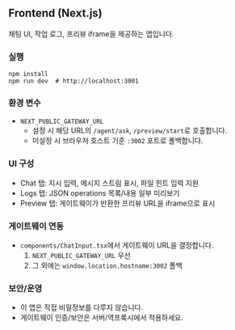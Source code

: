 ## Frontend (Next.js)

채팅 UI, 작업 로그, 프리뷰 iframe을 제공하는 앱입니다.

### 실행
```
npm install
npm run dev  # http://localhost:3001
```

### 환경 변수
- `NEXT_PUBLIC_GATEWAY_URL`
  - 설정 시 해당 URL의 `/agent/ask`, `/preview/start`로 호출합니다.
  - 미설정 시 브라우저 호스트 기준 `:3002` 포트로 폴백합니다.

### UI 구성
- Chat 탭: 지시 입력, 메시지 스트림 표시, 파일 힌트 입력 지원
- Logs 탭: JSON operations 목록/내용 일부 미리보기
- Preview 탭: 게이트웨이가 반환한 프리뷰 URL을 iframe으로 표시

### 게이트웨이 연동
- `components/ChatInput.tsx`에서 게이트웨이 URL을 결정합니다.
  1) `NEXT_PUBLIC_GATEWAY_URL` 우선
  2) 그 외에는 `window.location.hostname:3002` 폴백

### 보안/운영
- 이 앱은 직접 비밀정보를 다루지 않습니다.
- 게이트웨이 인증/보안은 서버/역프록시에서 적용하세요.
